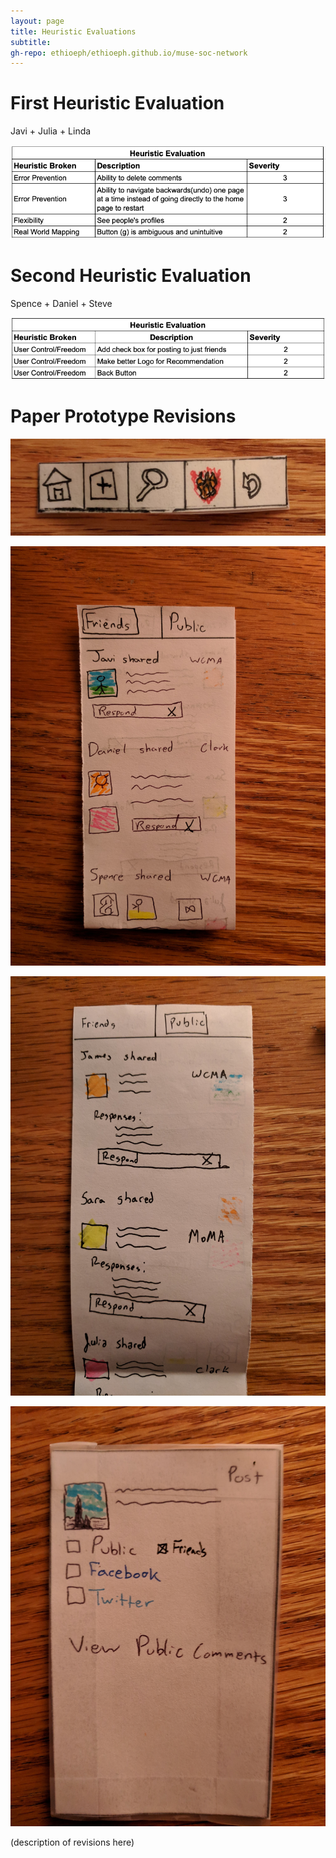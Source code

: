 ```yaml
---
layout: page
title: Heuristic Evaluations
subtitle: 
gh-repo: ethioeph/ethioeph.github.io/muse-soc-network
---
```


# First Heuristic Evaluation

Javi + Julia + Linda

![first evaluation](./Evaluation_1.png)


# Second Heuristic Evaluation

Spence + Daniel + Steve

![second evaluation](./Evaluation_2.png)


# Paper Prototype Revisions

![first revision](./revision_1.jpg)

![second revision](./revision_2.jpg)

![third revision](./revision_3.jpg)

![fourth revision](./revision_4.jpg)


(description of revisions here)
